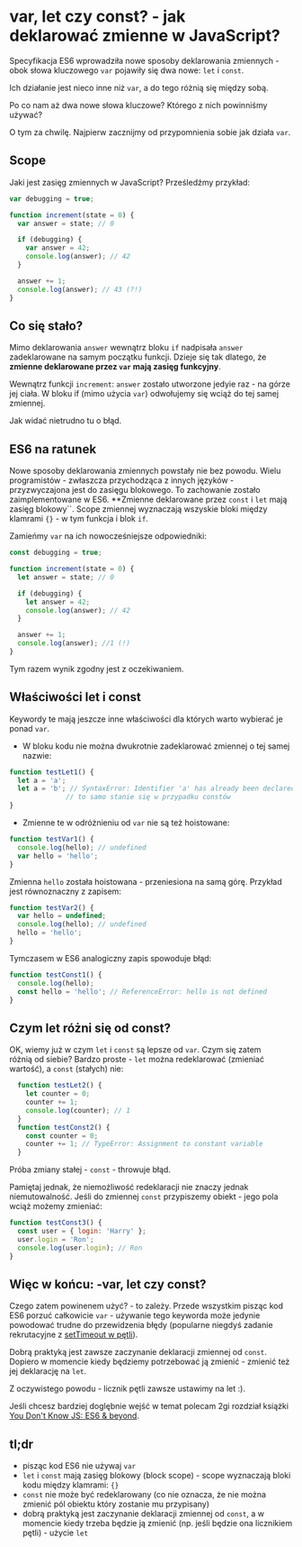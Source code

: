 # var, let czy const? - jak deklarować zmienne w JavaScript?
Specyfikacja ES6 wprowadziła nowe sposoby deklarowania zmiennych - obok słowa kluczowego `var` pojawiły się dwa nowe: `let` i `const`.

Ich działanie jest nieco inne niż `var`, a do tego różnią się między sobą.

Po co nam aż dwa nowe słowa kluczowe? Którego z nich powinniśmy używać?

O tym za chwilę. Najpierw zacznijmy od przypomnienia sobie jak działa `var`.

## Scope
Jaki jest zasięg zmiennych w JavaScript?
Prześledźmy przykład:

```javascript
var debugging = true;

function increment(state = 0) {
  var answer = state; // 0

  if (debugging) {
    var answer = 42;
    console.log(answer); // 42
  }

  answer += 1;
  console.log(answer); // 43 (?!)
}
```
## Co się stało?
Mimo deklarowania `answer` wewnątrz bloku `if` nadpisała `answer` zadeklarowane na samym początku funkcji.
Dzieje się tak dlatego, że **zmienne deklarowane przez `var` mają zasięg funkcyjny**.

Wewnątrz funkcji `increment`: `answer` zostało utworzone jedyie raz - na górze jej ciała.
W bloku if (mimo użycia `var`) odwołujemy się wciąż do tej samej zmiennej.

Jak widać nietrudno tu o błąd. 

## ES6 na ratunek
Nowe sposoby deklarowania zmiennych powstały nie bez powodu. Wielu programistów - zwłaszcza przychodząca z innych języków - przyzwyczajona jest do zasięgu blokowego.
To zachowanie zostało zaimplementowane w ES6. **Zmienne deklarowane przez `const` i `let` mają zasięg blokowy``.
Scope zmiennej wyznaczają wszyskie bloki między klamrami `{}` - w tym funkcja i blok `if`.

Zamieńmy `var` na ich nowocześniejsze odpowiedniki:
```javascript
const debugging = true;

function increment(state = 0) {
  let answer = state; // 0

  if (debugging) {
    let answer = 42; 
    console.log(answer); // 42
  }

  answer += 1;
  console.log(answer); //1 (!)
}
```
Tym razem wynik zgodny jest z oczekiwaniem.

## Właściwości let i const
Keywordy te mają jeszcze inne właściwości dla których warto wybierać je ponad `var`.

- W bloku kodu nie można dwukrotnie zadeklarować zmiennej o tej samej nazwie:
```javascript
function testLet1() {
  let a = 'a';
  let a = 'b'; // SyntaxError: Identifier 'a' has already been declared
              // to samo stanie się w przypadku constów 
}
```

- Zmienne te w odróżnieniu od `var` nie są też hoistowane:
```javascript
function testVar1() {
  console.log(hello); // undefined
  var hello = 'hello';
}
```

Zmienna `hello` została hoistowana - przeniesiona na samą górę. Przykład jest równoznaczny z zapisem:
```javascript
function testVar2() {
  var hello = undefined;
  console.log(hello); // undefined
  hello = 'hello';
}
```

Tymczasem w ES6 analogiczny zapis spowoduje błąd:
```javascript
function testConst1() {
  console.log(hello);
  const hello = 'hello'; // ReferenceError: hello is not defined
}
```

## Czym let różni się od const?
OK, wiemy już w czym `let` i `const` są lepsze od `var`. Czym się zatem różnią od siebie?
Bardzo proste - `let` można redeklarować (zmieniać wartość), a `const` (stałych) nie:
```javascript
  function testLet2() {
    let counter = 0;
    counter += 1;
    console.log(counter); // 1
  }
  function testConst2() {
    const counter = 0;
    counter += 1; // TypeError: Assignment to constant variable
  }
```
Próba zmiany stałej - `const` - throwuje błąd.

Pamiętaj jednak, że niemożliwość redeklaracji nie znaczy jednak niemutowalność. Jeśli do zmiennej `const` przypiszemy obiekt - jego pola wciąż możemy zmieniać:
```javascript
function testConst3() {
  const user = { login: 'Harry' };
  user.login = 'Ron';
  console.log(user.login); // Ron
}
```

## Więc w końcu: -var, let czy const?

Czego zatem powinenem użyć? - to zależy.
Przede wszystkim pisząc kod ES6 porzuć całkowicie `var` - używanie tego keyworda może jedynie powodować trudne do przewidzenia błędy (popularne niegdyś zadanie rekrutacyjne z [setTimeout w pętli](https://wesbos.com/for-of-es6/)).

Dobrą praktyką jest zawsze zaczynanie deklaracji zmiennej od `const`.
Dopiero w momencie kiedy będziemy potrzebować ją zmienić - zmienić też jej deklarację na `let`.

Z oczywistego powodu - licznik pętli zawsze ustawimy na let :).

Jeśli chcesz bardziej doglębnie wejść w temat polecam 2gi rozdział książki [You Don't Know JS: ES6 & beyond](https://github.com/getify/You-Dont-Know-JS/blob/master/es6%20%26%20beyond/ch2.md#block-scoped-declarations).

## tl;dr
- pisząc kod ES6 nie używaj `var`
- `let` i `const` mają zasięg blokowy (block scope) - scope wyznaczają bloki kodu między klamrami: `{}`
- `const` nie może być redeklarowany (co nie oznacza, że nie można zmienić pól obiektu który zostanie mu przypisany)
- dobrą praktyką jest zaczynanie deklaracji zmiennej od `const`, a w momencie kiedy trzeba będzie ją zmienić (np. jeśli będzie ona licznikiem pętli) - użycie `let`
